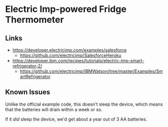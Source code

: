 # Electric Imp-powered Fridge Thermometer

## Links

- https://developer.electricimp.com/examples/salesforce
  - https://github.com/electricimp/SalesforceHeroku
- https://developer.ibm.com/recipes/tutorials/electric-imp-smart-refrigerator-2/
  - https://github.com/electricimp/IBMWatson/tree/master/Examples/SmartRefrigerator

## Known Issues

Unlike the official example code, this doesn't sleep the device, which means that
the batteries will drain within a week or so.

If it _did_ sleep the device, we'd get about a year out of 3 AA batteries.
